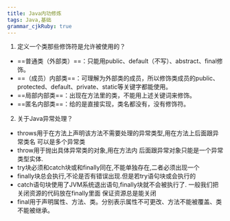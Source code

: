 ```yaml
---
title: Java内功修炼 
tags: Java,基础
grammar_cjkRuby: true
---
```

1. 定义一个类那些修饰符是允许被使用的？
* ==普通类（外部类）==：只能用public、default（不写）、abstract、final修饰。
* ==（成员）内部类==：可理解为外部类的成员，所以修饰类成员的public、protected、default、private、static等关键字都能使用。
* ==局部内部类==：出现在方法里的类，不能用上述关键词来修饰。
* ==匿名内部类==：给的是直接实现，类名都没有，没有修饰符。
2. 关于Java异常处理？
* throws用于在方法上声明该方法不需要处理的异常类型,用在方法上后面跟异常类名 可以是多个异常类
 * throw用于抛出具体异常类的对象,用在方法内 后面跟异常对象只能是一个异常类型实体.
 * try块必须和catch块或和finally同在,不能单独存在,二者必须出现一个
 *  finally块总会执行,不论是否有错误出现.但是若try语句块或会执行的
 *   catch语句块使用了JVM系统退出语句,finally块就不会被执行了. 一般我们把关闭资源的代码放在finally里面 保证资源总是能关闭
 *   final用于声明属性、方法、类。分别表示属性不可更改、方法不能被覆盖、类不能被继承。